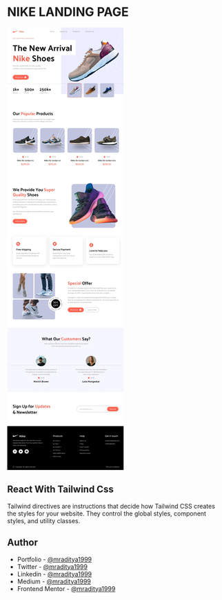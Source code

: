 # NIKE LANDING PAGE

[![Nike Landing Page](./design/nike-landing-page.jpeg)](https://react-23-nike-landing-page.netlify.app)

## React With Tailwind Css

Tailwind directives are instructions that decide how Tailwind CSS creates the styles for your website. They control the global styles, component styles, and utility classes.

## Author

- Portfolio - [@mraditya1999](https://adityayadav-dev.netlify.app)
- Twitter - [@mraditya1999](https://twitter.com/mraditya1999)
- Linkedin - [@mraditya1999](https://www.linkedin.com/in/mraditya1999/)
- Medium - [@mraditya1999](https://medium.com/@mraditya1999)
- Frontend Mentor - [@mraditya1999](https://www.frontendmentor.io/profile/Aditya-oss-creator)
